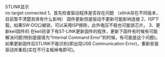 STLINK显示  
no target connected
1、首先检查驱动程序是否存在问题 
 （stlink存在不同版本，目前暂不清楚具体有什么影响）
   固件更新但是驱动不更新可能影响连接
2、ISP下载，如果SW-DO口被锁，可以采用ISP擦除，此外电压不稳也可能锁芯片。
3、更新keil固件的
在keil目录下有ST-LINK更新固件的程序，更新下固件有时候有可能解决问题(特别是报错为“Internal Command Error”的时候，有可能是这个问题)。如果更新固件后STLINK不能识别(即出现USB Communication Error)，重新安装驱动并重启(实在不行主板掉电即可)。
